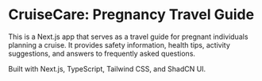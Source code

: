 # CruiseCare: Pregnancy Travel Guide

This is a Next.js app that serves as a travel guide for pregnant individuals planning a cruise. It provides safety information, health tips, activity suggestions, and answers to frequently asked questions.

Built with Next.js, TypeScript, Tailwind CSS, and ShadCN UI.
